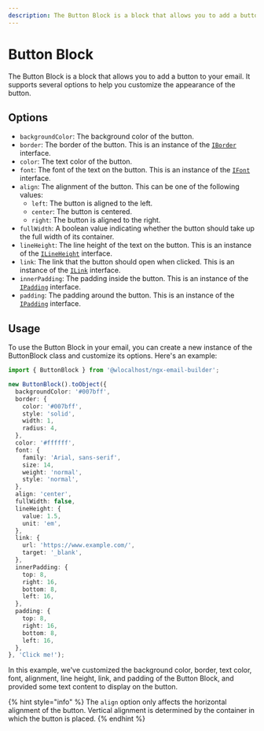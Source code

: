 ```yaml
---
description: The Button Block is a block that allows you to add a button to your email.
---
```


# Button Block

The Button Block is a block that allows you to add a button to your email. It supports several options to help you customize the appearance of the button.

## Options

* `backgroundColor`: The background color of the button.
* `border`: The border of the button. This is an instance of the [`IBorder`](../../builder-interfaces.md#iborder) interface.
* `color`: The text color of the button.
* `font`: The font of the text on the button. This is an instance of the [`IFont`](../../builder-interfaces.md#ifont) interface.
* `align`: The alignment of the button. This can be one of the following values:
  * `left`: The button is aligned to the left.
  * `center`: The button is centered.
  * `right`: The button is aligned to the right.
* `fullWidth`: A boolean value indicating whether the button should take up the full width of its container.
* `lineHeight`: The line height of the text on the button. This is an instance of the [`ILineHeight`](../../builder-interfaces.md#ilineheight) interface.
* `link`: The link that the button should open when clicked. This is an instance of the [`ILink`](../../builder-interfaces.md#ilink) interface.
* `innerPadding`: The padding inside the button. This is an instance of the [`IPadding`](../../builder-interfaces.md#ipadding) interface.
* `padding`: The padding around the button. This is an instance of the [`IPadding`](../../builder-interfaces.md#ipadding) interface.

## Usage

To use the Button Block in your email, you can create a new instance of the ButtonBlock class and customize its options. Here's an example:

```typescript
import { ButtonBlock } from '@wlocalhost/ngx-email-builder';

new ButtonBlock().toObject({
  backgroundColor: '#007bff',
  border: {
    color: '#007bff',
    style: 'solid',
    width: 1,
    radius: 4,
  },
  color: '#ffffff',
  font: {
    family: 'Arial, sans-serif',
    size: 14,
    weight: 'normal',
    style: 'normal',
  },
  align: 'center',
  fullWidth: false,
  lineHeight: {
    value: 1.5,
    unit: 'em',
  },
  link: {
    url: 'https://www.example.com/',
    target: '_blank',
  },
  innerPadding: {
    top: 8,
    right: 16,
    bottom: 8,
    left: 16,
  },
  padding: {
    top: 8,
    right: 16,
    bottom: 8,
    left: 16,
  },
}, 'Click me!');

```

In this example, we've customized the background color, border, text color, font, alignment, line height, link, and padding of the Button Block, and provided some text content to display on the button.

{% hint style="info" %}
The `align` option only affects the horizontal alignment of the button. Vertical alignment is determined by the container in which the button is placed.
{% endhint %}
